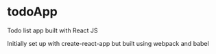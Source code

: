 # todoApp
Todo list app built with React JS

Initially set up with create-react-app but built using webpack and babel
